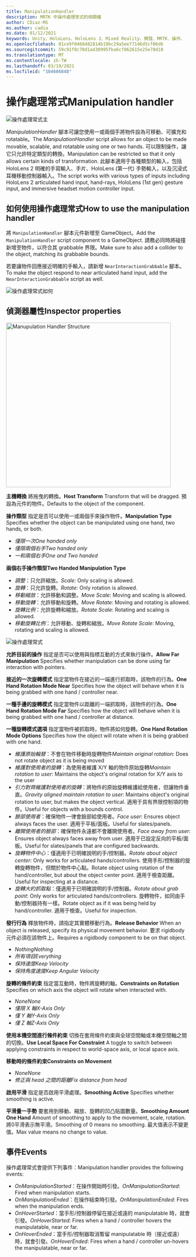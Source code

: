 ```yaml
---
title: ManipulationHandler
description: MRTK 中操作處理常式的相關檔
author: CDiaz-MS
ms.author: cadia
ms.date: 01/12/2021
keywords: Unity、HoloLens、HoloLens 2、Mixed Reality、開發、MRTK、操作、
ms.openlocfilehash: 01ce9f0460482814b19bc29a5ee77146d5cf06d6
ms.sourcegitcommit: 59c91f8c70d1ad30995fba6cf862615e25e78d10
ms.translationtype: MT
ms.contentlocale: zh-TW
ms.lasthandoff: 03/19/2021
ms.locfileid: "104686848"
---
```

# <a name="manipulation-handler"></a><span data-ttu-id="3eb7f-104">操作處理常式</span><span class="sxs-lookup"><span data-stu-id="3eb7f-104">Manipulation handler</span></span>

![操作處理常式主](../images/manipulation-handler/MRTK_Manipulation_Main.png)

<span data-ttu-id="3eb7f-106">*ManipulationHandler* 腳本可讓您使用一或兩個手將物件設為可移動、可擴充和 rotatable。</span><span class="sxs-lookup"><span data-stu-id="3eb7f-106">The *ManipulationHandler* script allows for an object to be made movable, scalable, and rotatable using one or two hands.</span></span> <span data-ttu-id="3eb7f-107">可以限制操作，讓它只允許特定類型的轉換。</span><span class="sxs-lookup"><span data-stu-id="3eb7f-107">Manipulation can be restricted so that it only allows certain kinds of transformation.</span></span> <span data-ttu-id="3eb7f-108">此腳本適用于各種類型的輸入，包括 HoloLens 2 明確的手寫輸入、手片、HoloLens (第一代) 手勢輸入，以及沉浸式耳機移動控制器輸入。</span><span class="sxs-lookup"><span data-stu-id="3eb7f-108">The script works with various types of inputs including HoloLens 2 articulated hand input, hand-rays, HoloLens (1st gen) gesture input, and immersive headset motion controller input.</span></span>

## <a name="how-to-use-the-manipulation-handler"></a><span data-ttu-id="3eb7f-109">如何使用操作處理常式</span><span class="sxs-lookup"><span data-stu-id="3eb7f-109">How to use the manipulation handler</span></span>

<span data-ttu-id="3eb7f-110">將 `ManipulationHandler` 腳本元件新增至 GameObject。</span><span class="sxs-lookup"><span data-stu-id="3eb7f-110">Add the `ManipulationHandler` script component to a GameObject.</span></span> <span data-ttu-id="3eb7f-111">請務必同時將碰撞新增至物件，以符合其 grabbable 界限。</span><span class="sxs-lookup"><span data-stu-id="3eb7f-111">Make sure to also add a collider to the object, matching its grabbable bounds.</span></span>

<span data-ttu-id="3eb7f-112">若要讓物件回應接近明確的手輸入，請新增 `NearInteractionGrabbable` 腳本。</span><span class="sxs-lookup"><span data-stu-id="3eb7f-112">To make the object respond to near articulated hand input, add the `NearInteractionGrabbable` script as well.</span></span>

![操作處理常式如何](../images/manipulation-handler/MRTK_ManipulationHandler_Howto.png)

## <a name="inspector-properties"></a><span data-ttu-id="3eb7f-114">偵測器屬性</span><span class="sxs-lookup"><span data-stu-id="3eb7f-114">Inspector properties</span></span>

<img src="../images/manipulation-handler/MRTK_ManipulationHandler_Structure.png" width="450" alt="Manupulation Handler Structure">

<span data-ttu-id="3eb7f-115">**主機轉換** 將拖曳的轉換。</span><span class="sxs-lookup"><span data-stu-id="3eb7f-115">**Host Transform** Transform that will be dragged.</span></span> <span data-ttu-id="3eb7f-116">預設為元件的物件。</span><span class="sxs-lookup"><span data-stu-id="3eb7f-116">Defaults to the object of the component.</span></span>

<span data-ttu-id="3eb7f-117">**操作類型** 指定是否可以使用一或兩個手來操作物件。</span><span class="sxs-lookup"><span data-stu-id="3eb7f-117">**Manipulation Type** Specifies whether the object can be manipulated using one hand, two hands, or both.</span></span>

* <span data-ttu-id="3eb7f-118">*僅限一次*</span><span class="sxs-lookup"><span data-stu-id="3eb7f-118">*One handed only*</span></span>
* <span data-ttu-id="3eb7f-119">*僅限兩個右手*</span><span class="sxs-lookup"><span data-stu-id="3eb7f-119">*Two handed only*</span></span>
* <span data-ttu-id="3eb7f-120">*一和兩個右手*</span><span class="sxs-lookup"><span data-stu-id="3eb7f-120">*One and Two handed*</span></span>

<span data-ttu-id="3eb7f-121">**兩個右手操作類型**</span><span class="sxs-lookup"><span data-stu-id="3eb7f-121">**Two Handed Manipulation Type**</span></span>

* <span data-ttu-id="3eb7f-122">*調整*：只允許縮放。</span><span class="sxs-lookup"><span data-stu-id="3eb7f-122">*Scale*: Only scaling is allowed.</span></span>
* <span data-ttu-id="3eb7f-123">*旋轉*：只允許旋轉。</span><span class="sxs-lookup"><span data-stu-id="3eb7f-123">*Rotate*: Only rotation is allowed.</span></span>
* <span data-ttu-id="3eb7f-124">*移動縮放*：允許移動和調整。</span><span class="sxs-lookup"><span data-stu-id="3eb7f-124">*Move Scale*: Moving and scaling is allowed.</span></span>
* <span data-ttu-id="3eb7f-125">*移動旋轉*：允許移動和旋轉。</span><span class="sxs-lookup"><span data-stu-id="3eb7f-125">*Move Rotate*: Moving and rotating is allowed.</span></span>
* <span data-ttu-id="3eb7f-126">*旋轉比例*：允許旋轉和縮放。</span><span class="sxs-lookup"><span data-stu-id="3eb7f-126">*Rotate Scale*: Rotating and scaling is allowed.</span></span>
* <span data-ttu-id="3eb7f-127">*移動旋轉比例*：允許移動、旋轉和縮放。</span><span class="sxs-lookup"><span data-stu-id="3eb7f-127">*Move Rotate Scale*: Moving, rotating and scaling is allowed.</span></span>

![操作處理常式](../images/manipulation-handler/MRTK_ManipulationHandler_TwoHanded.jpg)

<span data-ttu-id="3eb7f-129">**允許目前的操作** 指定是否可以使用與指標互動的方式來執行操作。</span><span class="sxs-lookup"><span data-stu-id="3eb7f-129">**Allow Far Manipulation** Specifies whether manipulation can be done using far interaction with pointers.</span></span>

<span data-ttu-id="3eb7f-130">**接近的一次旋轉模式** 指定當物件在接近的一端進行抓取時，該物件的行為。</span><span class="sxs-lookup"><span data-stu-id="3eb7f-130">**One Hand Rotation Mode Near** Specifies how the object will behave when it is being grabbed with one hand / controller near.</span></span>

<span data-ttu-id="3eb7f-131">**一種手邊的旋轉模式** 指定當物件以距離的一端抓取時，該物件的行為。</span><span class="sxs-lookup"><span data-stu-id="3eb7f-131">**One Hand Rotation Mode Far** Specifies how the object will behave when it is being grabbed with one hand / controller at distance.</span></span>

<span data-ttu-id="3eb7f-132">**一種旋轉模式選項** 指定當物件被抓取時，物件將如何旋轉。</span><span class="sxs-lookup"><span data-stu-id="3eb7f-132">**One Hand Rotation Mode Options** Specifies how the object will rotate when it is being grabbed with one hand.</span></span>

* <span data-ttu-id="3eb7f-133">*維護原始輪替*：不會在物件移動時旋轉物件</span><span class="sxs-lookup"><span data-stu-id="3eb7f-133">*Maintain original rotation*: Does not rotate object as it is being moved</span></span>
* <span data-ttu-id="3eb7f-134">*維護對使用者的旋轉*：為使用者維護 X/Y 軸的物件原始旋轉</span><span class="sxs-lookup"><span data-stu-id="3eb7f-134">*Maintain rotation to user*: Maintains the object's original rotation for X/Y axis to the user</span></span>
* <span data-ttu-id="3eb7f-135">*引力對齊維護對使用者的旋轉*：將物件的原始旋轉維護給使用者，但讓物件垂直。</span><span class="sxs-lookup"><span data-stu-id="3eb7f-135">*Gravity aligned maintain rotation to user*: Maintains object's original rotation to user, but makes the object vertical.</span></span> <span data-ttu-id="3eb7f-136">適用于具有界限控制項的物件。</span><span class="sxs-lookup"><span data-stu-id="3eb7f-136">Useful for objects with a bounds control.</span></span>
* <span data-ttu-id="3eb7f-137">*臉部使用者*：確保物件一律會臉部給使用者。</span><span class="sxs-lookup"><span data-stu-id="3eb7f-137">*Face user*: Ensures object always faces the user.</span></span> <span data-ttu-id="3eb7f-138">適用于平板/面板。</span><span class="sxs-lookup"><span data-stu-id="3eb7f-138">Useful for slates/panels.</span></span>
* <span data-ttu-id="3eb7f-139">*離開使用者的臉部*：確保物件永遠都不會離開使用者。</span><span class="sxs-lookup"><span data-stu-id="3eb7f-139">*Face away from user*: Ensures object always faces away from user.</span></span> <span data-ttu-id="3eb7f-140">適用于已設定反向的平板/面板。</span><span class="sxs-lookup"><span data-stu-id="3eb7f-140">Useful for slates/panels that are configured backwards.</span></span>
* <span data-ttu-id="3eb7f-141">*旋轉物件中心*：僅適用于已明確說明的手/控制器。</span><span class="sxs-lookup"><span data-stu-id="3eb7f-141">*Rotate about object center*:  Only works for articulated hands/controllers.</span></span> <span data-ttu-id="3eb7f-142">使用手形/控制器的旋轉旋轉物件，但關於物件中心點。</span><span class="sxs-lookup"><span data-stu-id="3eb7f-142">Rotate object using rotation of the hand/controller, but about the object center point.</span></span> <span data-ttu-id="3eb7f-143">適用于檢查距離。</span><span class="sxs-lookup"><span data-stu-id="3eb7f-143">Useful for inspecting at a distance.</span></span>
* <span data-ttu-id="3eb7f-144">*旋轉大約抓取點*：僅適用于已明確說明的手/控制器。</span><span class="sxs-lookup"><span data-stu-id="3eb7f-144">*Rotate about grab point*:  Only works for articulated hands/controllers.</span></span> <span data-ttu-id="3eb7f-145">旋轉物件，如同由手動/控制器持有一樣。</span><span class="sxs-lookup"><span data-stu-id="3eb7f-145">Rotate object as if it was being held by hand/controller.</span></span> <span data-ttu-id="3eb7f-146">適用于檢查。</span><span class="sxs-lookup"><span data-stu-id="3eb7f-146">Useful for inspection.</span></span>

<span data-ttu-id="3eb7f-147">**發行行為** 釋放物件時，請指定其實體移動行為。</span><span class="sxs-lookup"><span data-stu-id="3eb7f-147">**Release Behavior** When an object is released, specify its physical movement behavior.</span></span> <span data-ttu-id="3eb7f-148">要求 rigidbody 元件必須在該物件上。</span><span class="sxs-lookup"><span data-stu-id="3eb7f-148">Requires a rigidbody component to be on that object.</span></span>

* <span data-ttu-id="3eb7f-149">*Nothing*</span><span class="sxs-lookup"><span data-stu-id="3eb7f-149">*Nothing*</span></span>
* <span data-ttu-id="3eb7f-150">*所有項目*</span><span class="sxs-lookup"><span data-stu-id="3eb7f-150">*Everything*</span></span>
* <span data-ttu-id="3eb7f-151">*保持速度*</span><span class="sxs-lookup"><span data-stu-id="3eb7f-151">*Keep Velocity*</span></span>
* <span data-ttu-id="3eb7f-152">*保持角度速度*</span><span class="sxs-lookup"><span data-stu-id="3eb7f-152">*Keep Angular Velocity*</span></span>

<span data-ttu-id="3eb7f-153">**旋轉的條件約束** 指定當互動時，物件將旋轉的軸。</span><span class="sxs-lookup"><span data-stu-id="3eb7f-153">**Constraints on Rotation** Specifies on which axis the object will rotate when interacted with.</span></span>

* <span data-ttu-id="3eb7f-154">*None*</span><span class="sxs-lookup"><span data-stu-id="3eb7f-154">*None*</span></span>
* <span data-ttu-id="3eb7f-155">*僅限 X 軸*</span><span class="sxs-lookup"><span data-stu-id="3eb7f-155">*X-Axis Only*</span></span>
* <span data-ttu-id="3eb7f-156">*僅 Y 軸*</span><span class="sxs-lookup"><span data-stu-id="3eb7f-156">*Y-Axis Only*</span></span>
* <span data-ttu-id="3eb7f-157">*僅 Z 軸*</span><span class="sxs-lookup"><span data-stu-id="3eb7f-157">*Z-Axis Only*</span></span>

<span data-ttu-id="3eb7f-158">**使用本機空間進行條件約束** 切換在套用條件約束與全球空間軸或本機空間軸之間的切換。</span><span class="sxs-lookup"><span data-stu-id="3eb7f-158">**Use Local Space For Constraint** A toggle to switch between applying constraints in respect to world-space axis, or local space axis.</span></span>

<span data-ttu-id="3eb7f-159">**移動時的條件約束**</span><span class="sxs-lookup"><span data-stu-id="3eb7f-159">**Constraints on Movement**</span></span>

* <span data-ttu-id="3eb7f-160">*None*</span><span class="sxs-lookup"><span data-stu-id="3eb7f-160">*None*</span></span>
* <span data-ttu-id="3eb7f-161">*修正與 head 之間的距離*</span><span class="sxs-lookup"><span data-stu-id="3eb7f-161">*Fix distance from head*</span></span>

<span data-ttu-id="3eb7f-162">**啟用平滑** 指定是否啟用平滑處理。</span><span class="sxs-lookup"><span data-stu-id="3eb7f-162">**Smoothing Active** Specifies whether smoothing is active.</span></span>

<span data-ttu-id="3eb7f-163">**平滑量一手勢** 要套用到移動、縮放、旋轉的凹凸貼圖數量。</span><span class="sxs-lookup"><span data-stu-id="3eb7f-163">**Smoothing Amount One Hand** Amount of smoothing to apply to the movement, scale, rotation.</span></span> <span data-ttu-id="3eb7f-164">將0平滑表示無平滑。</span><span class="sxs-lookup"><span data-stu-id="3eb7f-164">Smoothing of 0 means no smoothing.</span></span> <span data-ttu-id="3eb7f-165">最大值表示不變更值。</span><span class="sxs-lookup"><span data-stu-id="3eb7f-165">Max value means no change to value.</span></span>

## <a name="events"></a><span data-ttu-id="3eb7f-166">事件</span><span class="sxs-lookup"><span data-stu-id="3eb7f-166">Events</span></span>

<span data-ttu-id="3eb7f-167">操作處理常式會提供下列事件：</span><span class="sxs-lookup"><span data-stu-id="3eb7f-167">Manipulation handler provides the following events:</span></span>

* <span data-ttu-id="3eb7f-168">*OnManipulationStarted*：在操作開始時引發。</span><span class="sxs-lookup"><span data-stu-id="3eb7f-168">*OnManipulationStarted*: Fired when manipulation starts.</span></span>
* <span data-ttu-id="3eb7f-169">*OnManipulationEnded*：在操作結束時引發。</span><span class="sxs-lookup"><span data-stu-id="3eb7f-169">*OnManipulationEnded*: Fires when the manipulation ends.</span></span>
* <span data-ttu-id="3eb7f-170">*OnHoverStarted*：當手形/控制器停留在接近或遠的 manipulatable 時，就會引發。</span><span class="sxs-lookup"><span data-stu-id="3eb7f-170">*OnHoverStarted*: Fires when a hand / controller hovers the manipulatable, near or far.</span></span>
* <span data-ttu-id="3eb7f-171">*OnHoverEnded*：當手形/控制器取消暫留 manipulatable 時（接近或遠）時，就會引發。</span><span class="sxs-lookup"><span data-stu-id="3eb7f-171">*OnHoverEnded*: Fires when a hand / controller un-hovers the manipulatable, near or far.</span></span>
